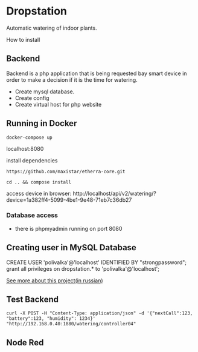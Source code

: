 # Dropstation

Automatic watering of indoor plants.

How to install

## Backend

Backend is a php application that is being requested bay smart device in order to make a decision if it is the time for watering.

- Create mysql database.
- Create config
- Create virtual host for php website

## Running in Docker

`docker-compose up`

localhost:8080

install dependencies

`https://github.com/maxistar/etherra-core.git`

`cd .. && compose install`

access device in browser: http://localhost/api/v2/watering/?device=1a382ff4-5099-4be1-9e48-71eb7c36db27


### Database access

- there is phpmyadmin running on port 8080

## Creating user in MySQL Database

CREATE USER 'polivalka'@'localhost' IDENTIFIED BY "strongpassword";
grant all privileges on dropstation.* to 'polivalka'@'localhost';


[See more about this project(in russian)](http://maxistar.ru/projects/diy/watering/)


## Test Backend

```shell
curl -X POST -H "Content-Type: application/json" -d '{"nextCall":123, "battery":123, "humidity": 1234}' "http://192.168.0.40:1880/watering/controller04"

```


## Node Red

